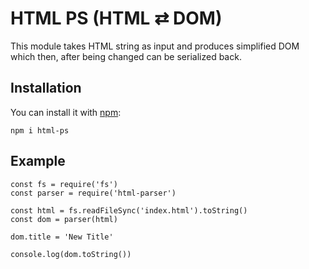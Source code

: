 # HTML PS (HTML ⇄ DOM)

This module takes HTML string as input and produces simplified DOM which then, after being changed can be serialized back.

## Installation

You can install it with [npm](https://www.npmjs.com/):

```
npm i html-ps
```

## Example

```JS
const fs = require('fs')
const parser = require('html-parser')

const html = fs.readFileSync('index.html').toString()
const dom = parser(html)

dom.title = 'New Title'

console.log(dom.toString())
```